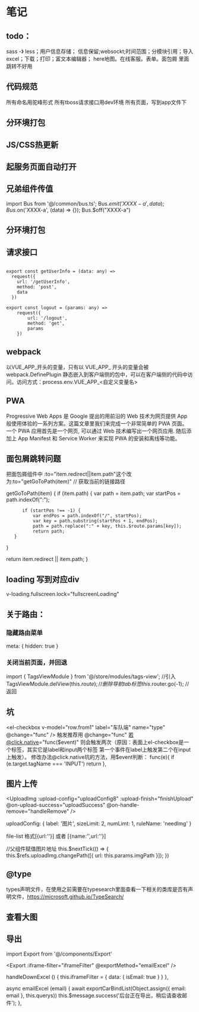 # 笔记

## todo：
sass -》 less；用户信息存储； 信息保留;websockt;时间范围；分模块引用；导入excel；下载；打印；富文本编辑器；
here地图。在线客服。表单。面包屑 里面跳转不好用

## 代码规范
所有命名用驼峰形式
所有tboss请求接口用dev环境
所有页面，写到app文件下


## 分环境打包

## JS/CSS热更新

## 起服务页面自动打开

## 兄弟组件传值

import Bus from '@/common/bus.ts';
Bus.$emit('XXXX-a', data);
Bus.$on('XXXX-a', (data) => {});
Bus.$off("XXXX-a")

## 分环境打包



## 请求接口
```

export const getUserInfo = (data: any) =>
  request({
    url: '/getUserInfo',
    method: 'post',
    data
  })
  
export const logout = (params: any) =>
    request({
        url: '/logout',
        method: 'get',
        params
    })
```

## webpack
以VUE_APP_开头的变量，只有以 VUE_APP_ 开头的变量会被 webpack.DefinePlugin 静态嵌入到客户端侧的包中，可以在客户端侧的代码中访问。访问方式：process.env.VUE_APP_<自定义变量名>

## PWA
Progressive Web Apps 是 Google 提出的用前沿的 Web 技术为网页提供 App 般使用体验的一系列方案。这篇文章里我们来完成一个非常简单的 PWA 页面。
一个 PWA 应用首先是一个网页, 可以通过 Web 技术编写出一个网页应用. 随后添加上 App Manifest 和 Service Worker 来实现 PWA 的安装和离线等功能。

## 面包屑跳转问题
把面包屑组件中 :to="item.redirect||item.path"这个改为:to="getGoToPath(item)"
// 获取当前的链接路径

getGoToPath(item) {
     if (item.path) {
          var path = item.path;
          var startPos = path.indexOf(":");

          if (startPos !== -1) {
              var endPos = path.indexOf("/", startPos);
              var key = path.substring(startPos + 1, endPos);
              path = path.replace(":" + key, this.$route.params[key]);
              return path;
       }
  }

  return item.redirect || item.path;
}

## loading 写到对应div
 v-loading.fullscreen.lock="fullscreenLoading"

 ## 关于路由：

 ### 隐藏路由菜单
 meta: { hidden: true }

 ### 关闭当前页面，并回退
 import { TagsViewModule } from '@/store/modules/tags-view'; //引入
 TagsViewModule.delView(this.$route); //删除导航tab标签
 this.$router.go(-1); //返回

## 坑

<el-checkbox v-model="row.from1" label="车队端" name="type" @change="func" />
触发推荐用 @change="func"
若@click.native="func($event)" 则会触发两次（原因：表面上el-checkbox是一个标签，其实它是label和input两个标签 第一个事件在label上触发第二个在input上触发）。
修改办法@click.native坑的方法，用$event判断：
func(e){
        if (e.target.tagName === 'INPUT') return 
      },
 

 ## 图片上传
 <UploadImg :upload-config="uploadConfig8"
            :upload-finish="finishUpload"
            @on-upload-success="uploadSuccess"
            @on-handle-remove="handleRemove" />
 
 uploadConfig: {
        label: '图片',
        sizeLimit: 2,
        numLimt: 1,
        ruleName: 'needImg'
      }
  
  file-list 格式[{url:''}] 或者 [{name:'',url:''}]

//父组件赋值图片地址
  this.$nextTick(() => {
    this.$refs.uploadImg.changePath([{ url: this.params.imgPath }]);
  })


## @type
  types声明文件，在使用之前需要在typesearch里面查看一下相关的类库是否有声明文件，https://microsoft.github.io/TypeSearch/


## 查看大图
<el-image :src="scope.row.imgPath" :preview-src-list="[scope.row.imgPath]" fit="contain" />

## 导出

import Export from '@/components/Export'

<Export :iframe-filter="iframeFilter"
            @exportMethod="emailExcel" />

 handleDownExcel () {
      this.iframeFilter = {
        data: {
          isEmail: true
        }
      }
    },
    
async emailExcel (email) {
  await exportCarBindList(Object.assign({ email: email }, this.querys))
  this.$message.success('后台正在导出，稍后请查收邮件');
},            